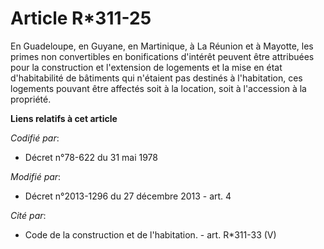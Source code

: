 # Article R*311-25

En Guadeloupe, en Guyane, en Martinique, à La Réunion et à Mayotte, les primes non convertibles en bonifications d'intérêt
peuvent être attribuées pour la construction et l'extension de logements et la mise en état d'habitabilité de bâtiments qui
n'étaient pas destinés à l'habitation, ces logements pouvant être affectés soit à la location, soit à l'accession à la
propriété.

**Liens relatifs à cet article**

_Codifié par_:

  - Décret n°78-622 du 31 mai 1978

_Modifié par_:

  - Décret n°2013-1296 du 27 décembre 2013 - art. 4

_Cité par_:

  - Code de la construction et de l'habitation. - art. R*311-33 (V)

